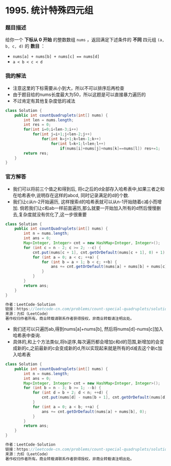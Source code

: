 # 1995. 统计特殊四元组

### 题目描述

给你一个 **下标从 0 开始** 的整数数组 `nums` ，返回满足下述条件的 **不同** 四元组 `(a, b, c, d)` 的 **数目** ：

- `nums[a] + nums[b] + nums[c] == nums[d]` 
- `a < b < c < d`

### 我的解法

- 注意这里的下标需要从小到大，所以不可以排序后再检查
- 由于题目给的nums长度最大为50，所以这题是可以直接暴力遍历的
- 不过肯定有其他复杂度低的减法

```java
class Solution {
    public int countQuadruplets(int[] nums) {
        int len = nums.length;
        int res = 0;
        for(int i=0;i<len-3;i++)
            for(int j=i+1;j<len-2;j++)
                for(int k=j+1;k<len-1;k++)
                    for(int l=k+1;l<len;l++)
                        if(nums[i]+nums[j]+nums[k]==nums[l]) res+=1;
        return res;
    }
}
```

### 官方解答

- 我们可以将前三个值之和得到后, 将c之后的d全部存入哈希表中,如果三者之和在哈希表中,说明存在这样的abcd, 同时记录满足的d的个数.
- 我们让c从n-2开始遍历, 这样搜索d的哈希表就可以从n-1开始随着c减小而增加. 倘若我们让c和ab一样前面遍历,那么就要一开始加入所有的d然后慢慢删去,复杂度就没有优化了,这一步很重要

```java
class Solution {
    public int countQuadruplets(int[] nums) {
        int n = nums.length;
        int ans = 0;
        Map<Integer, Integer> cnt = new HashMap<Integer, Integer>();
        for (int c = n - 2; c >= 2; --c) {
            cnt.put(nums[c + 1], cnt.getOrDefault(nums[c + 1], 0) + 1);
            for (int a = 0; a < c; ++a) {
                for (int b = a + 1; b < c; ++b) {
                    ans += cnt.getOrDefault(nums[a] + nums[b] + nums[c], 0);
                }
            }
        }
        return ans;
    }
}

作者：LeetCode-Solution
链接：https://leetcode-cn.com/problems/count-special-quadruplets/solution/tong-ji-te-shu-si-yuan-zu-by-leetcode-so-50e2/
来源：力扣（LeetCode）
著作权归作者所有。商业转载请联系作者获得授权，非商业转载请注明出处。
```

- 我们还可以只遍历ab,得到nums[a]+nums[b], 然后将nums[d]-nums[c]加入哈希表中查询.
- 具体的,和上个方法类似,将b逆序,每次遍历都会增加c和d的范围,新增加的会变成新的c,之前最新的c会变成新的d,所以实现起来就是所有的d减去这个新c加入哈希表

```java
class Solution {
    public int countQuadruplets(int[] nums) {
        int n = nums.length;
        int ans = 0;
        Map<Integer, Integer> cnt = new HashMap<Integer, Integer>();
        for (int b = n - 3; b >= 1; --b) {
            for (int d = b + 2; d < n; ++d) {
                cnt.put(nums[d] - nums[b + 1], cnt.getOrDefault(nums[d] - nums[b + 1], 0) + 1);
            }
            for (int a = 0; a < b; ++a) {
                ans += cnt.getOrDefault(nums[a] + nums[b], 0);
            }
        }
        return ans;
    }
}

作者：LeetCode-Solution
链接：https://leetcode-cn.com/problems/count-special-quadruplets/solution/tong-ji-te-shu-si-yuan-zu-by-leetcode-so-50e2/
来源：力扣（LeetCode）
著作权归作者所有。商业转载请联系作者获得授权，非商业转载请注明出处。
```

